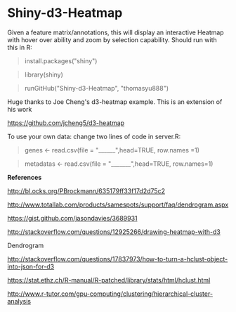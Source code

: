 # Shiny-d3-Heatmap
Given a feature matrix/annotations, this will display an interactive Heatmap with hover over ability and zoom by selection capability.  Should run with this in R:  

>install.packages("shiny")

>library(shiny)

>runGitHub("Shiny-d3-Heatmap", "thomasyu888")

Huge thanks to Joe Cheng's d3-heatmap example.  This is an extension of his work

https://github.com/jcheng5/d3-heatmap

To use your own data: change two lines of code in server.R:

> genes <- read.csv(file = "______",head=TRUE, row.names =1)

> metadatas <- read.csv(file = "_______",head=TRUE, row.names=1)



**References**

http://bl.ocks.org/PBrockmann/635179ff33f17d2d75c2

http://www.totallab.com/products/samespots/support/faq/dendrogram.aspx

https://gist.github.com/jasondavies/3689931

http://stackoverflow.com/questions/12925266/drawing-heatmap-with-d3

Dendrogram

http://stackoverflow.com/questions/17837973/how-to-turn-a-hclust-object-into-json-for-d3

https://stat.ethz.ch/R-manual/R-patched/library/stats/html/hclust.html

http://www.r-tutor.com/gpu-computing/clustering/hierarchical-cluster-analysis

